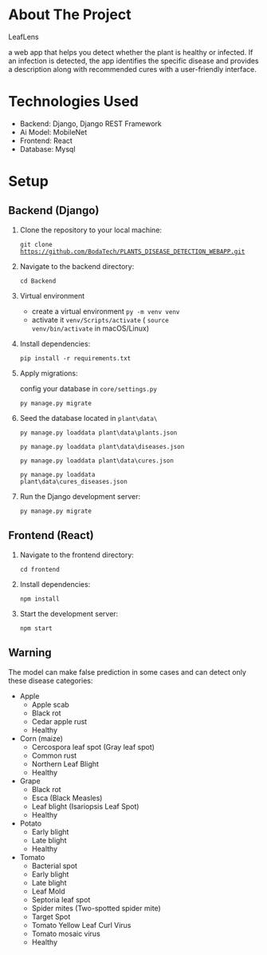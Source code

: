 
# About The Project

LeafLens

a web app  that helps you detect whether the plant is healthy or infected. If an infection is detected, the app identifies the specific disease and provides a description along with recommended cures with a user-friendly interface.


# Technologies Used

- Backend: Django, Django REST Framework
- Ai Model: MobileNet
- Frontend: React
- Database: Mysql

# Setup

## Backend (Django)

1. Clone the repository to your local machine:

    <code>git clone https://github.com/BodaTech/PLANTS_DISEASE_DETECTION_WEBAPP.git</code>

2. Navigate to the backend directory:

    <code>cd Backend</code>

3. Virtual environment
    - create a virtual environment <code>py -m venv venv</code>
    - activate it <code>venv/Scripts/activate</code> ( <code>source venv/bin/activate</code> in macOS/Linux)

4. Install dependencies:

    <code>pip install -r requirements.txt</code>

5. Apply migrations:
    
    config your database in <code>core/settings.py</code>

    <code>py manage.py migrate</code>

6. Seed the database located in <code>plant\data\\</code>
   
    <code>py manage.py loaddata plant\data\plants.json</code>

    <code>py manage.py loaddata plant\data\diseases.json</code>

    <code>py manage.py loaddata plant\data\cures.json</code>

    <code>py manage.py loaddata plant\data\cures_diseases.json</code>

7. Run the Django development server:

    <code>py manage.py migrate</code>

## Frontend (React)
1. Navigate to the frontend directory:

    <code>cd frontend</code>

2. Install dependencies:

    <code>npm install</code>

3. Start the development server:

    <code>npm start</code>



## Warning

The model can make false prediction in some cases and can detect only these disease categories:

- Apple
  - Apple scab
  - Black rot
  - Cedar apple rust
  - Healthy
- Corn (maize)
  - Cercospora leaf spot (Gray leaf spot)
  - Common rust
  - Northern Leaf Blight
  - Healthy
- Grape
  - Black rot
  - Esca (Black Measles)
  - Leaf blight (Isariopsis Leaf Spot)
  - Healthy
- Potato
  - Early blight
  - Late blight
  - Healthy
- Tomato
  - Bacterial spot
  - Early blight
  - Late blight
  - Leaf Mold
  - Septoria leaf spot
  - Spider mites (Two-spotted spider mite)
  - Target Spot
  - Tomato Yellow Leaf Curl Virus
  - Tomato mosaic virus
  - Healthy
